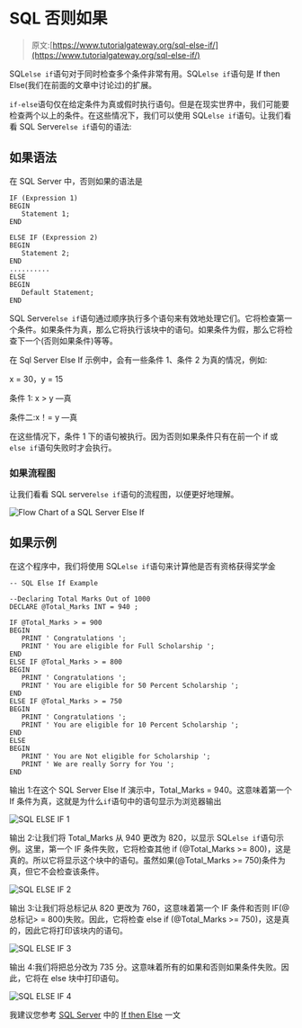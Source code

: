 # SQL 否则如果

> 原文:[https://www.tutorialgateway.org/sql-else-if/](https://www.tutorialgateway.org/sql-else-if/)

SQL`else if`语句对于同时检查多个条件非常有用。SQL`else if`语句是 If then Else(我们在前面的文章中讨论过)的扩展。

`if-else`语句仅在给定条件为真或假时执行语句。但是在现实世界中，我们可能要检查两个以上的条件。在这些情况下，我们可以使用 SQL`else if`语句。让我们看看 SQL Server`else if`语句的语法:

## 如果语法

在 SQL Server 中，否则如果的语法是

```
IF (Expression 1)
BEGIN
   Statement 1;
END

ELSE IF (Expression 2)
BEGIN
   Statement 2;
END
..........
ELSE 
BEGIN
   Default Statement;
END
```

SQL Server`else if`语句通过顺序执行多个语句来有效地处理它们。它将检查第一个条件。如果条件为真，那么它将执行该块中的语句。如果条件为假，那么它将检查下一个(否则如果条件)等等。

在 Sql Server Else If 示例中，会有一些条件 1、条件 2 为真的情况，例如:

x = 30，y = 15

条件 1: x > y —真

条件二:x！= y —真

在这些情况下，条件 1 下的语句被执行。因为否则如果条件只有在前一个 if 或`else if`语句失败时才会执行。

### 如果流程图

让我们看看 SQL server`else if`语句的流程图，以便更好地理解。

![Flow Chart of a SQL Server Else If](img/0f13aa923944456074f7c66131249b9d.png)

## 如果示例

在这个程序中，我们将使用 SQL`else if`语句来计算他是否有资格获得奖学金

```
-- SQL Else If Example

--Declaring Total Marks Out of 1000
DECLARE @Total_Marks INT = 940 ;

IF @Total_Marks > = 900
BEGIN
   PRINT ' Congratulations ';
   PRINT ' You are eligible for Full Scholarship ';
END
ELSE IF @Total_Marks > = 800
BEGIN
   PRINT ' Congratulations ';
   PRINT ' You are eligible for 50 Percent Scholarship ';
END
ELSE IF @Total_Marks > = 750
BEGIN
   PRINT ' Congratulations ';
   PRINT ' You are eligible for 10 Percent Scholarship ';
END
ELSE
BEGIN
   PRINT ' You are Not eligible for Scholarship ';
   PRINT ' We are really Sorry for You ';
END
```

输出 1:在这个 SQL Server Else If 演示中，Total_Marks = 940。这意味着第一个 If 条件为真，这就是为什么`if`语句中的语句显示为浏览器输出

![SQL ELSE IF 1](img/08b90f6aaa40b8c43255ec9143ce11c0.png)

输出 2:让我们将 Total_Marks 从 940 更改为 820，以显示 SQL`else if`语句示例。这里，第一个 IF 条件失败，它将检查其他 if (@Total_Marks >= 800)，这是真的。所以它将显示这个块中的语句。虽然如果(@Total_Marks >= 750)条件为真，但它不会检查该条件。

![SQL ELSE IF 2](img/604520ea0699d3bde4d2237ec4cc58e4.png)

输出 3:让我们将总标记从 820 更改为 760，这意味着第一个 IF 条件和否则 IF(@总标记> = 800)失败。因此，它将检查 else if (@Total_Marks >= 750)，这是真的，因此它将打印该块内的语句。

![SQL ELSE IF 3](img/6b47f153d2dd06e420e7653a325fbfef.png)

输出 4:我们将把总分改为 735 分。这意味着所有的如果和否则如果条件失败。因此，它将在 else 块中打印语句。

![SQL ELSE IF 4](img/616e4207e8fcdaa50c3b5eeb774b6b97.png)

我建议您参考 [SQL Server](https://www.tutorialgateway.org/sql/) 中的 [If then Else](https://www.tutorialgateway.org/sql-if-else/) 一文